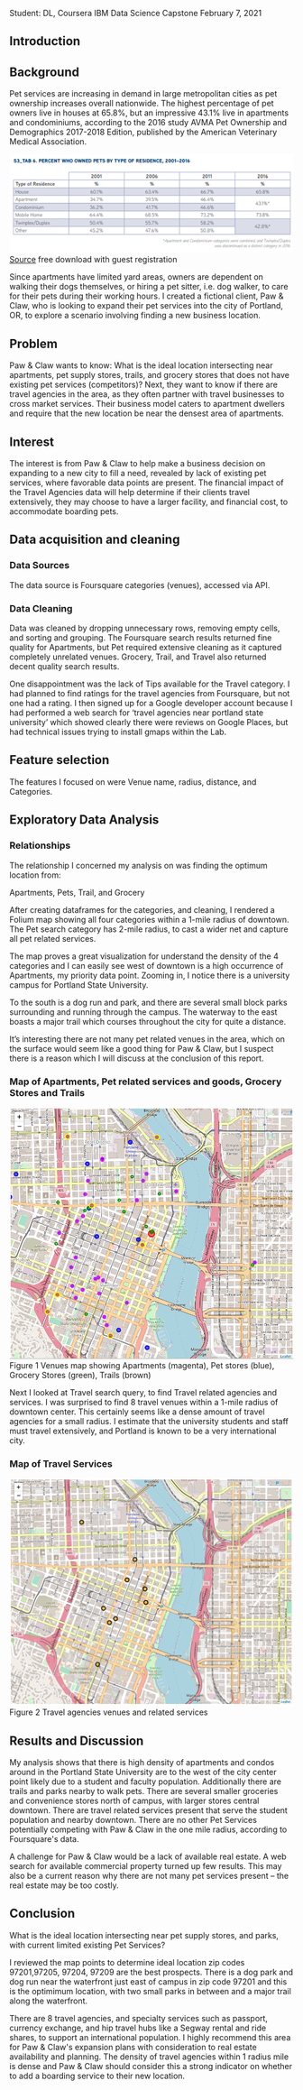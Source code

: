 Student: DL, Coursera
IBM Data Science Capstone
February 7, 2021

## Introduction

## Background
Pet services are increasing in demand in large metropolitan cities as pet ownership increases overall nationwide.  The highest percentage of pet owners live in houses at 65.8%, but an impressive 43.1% live in apartments and condominiums, according to the 2016 study AVMA Pet Ownership and Demographics 2017-2018 Edition, published by the American Veterinary Medical Association.

![Image](https://github.com/AlienAsUsual/alienasusual.github.io/blob/master/_posts/pets-residence.png?raw=true)
[Source](https://www.avma.org/) free download with guest registration

Since apartments have limited yard areas, owners are dependent on walking their dogs themselves, or hiring a pet sitter, i.e. dog walker, to care for their pets during their working hours.  I created a fictional client, Paw & Claw, who is looking to expand their pet services into the city of Portland, OR, to explore a scenario involving finding a new business location.

## Problem

Paw & Claw wants to know: What is the ideal location intersecting near apartments, pet supply stores, trails, and grocery stores that does not have existing pet services (competitors)?  Next, they want to know if there are travel agencies in the area, as they often partner with travel businesses to cross market services.  Their business model caters to apartment dwellers and require that the new location be near the densest area of apartments.

## Interest

The interest is from Paw & Claw to help make a business decision on expanding to a new city to fill a need, revealed by lack of existing pet services, where favorable data points are present.  The financial impact of the Travel Agencies data will help determine if their clients travel extensively, they may choose to have a larger facility, and financial cost, to accommodate boarding pets.

## Data acquisition and cleaning

### Data Sources
The data source is Foursquare categories (venues), accessed via API.

### Data Cleaning
Data was cleaned by dropping unnecessary rows, removing empty cells, and sorting and grouping.  The Foursquare search results returned fine quality for Apartments, but Pet required extensive cleaning as it captured completely unrelated venues.  Grocery, Trail, and Travel also returned decent quality search results.  

One disappointment was the lack of Tips available for the Travel category.  I had planned to find ratings for the travel agencies from Foursquare, but not one had a rating.  I then signed up for a Google developer account because I had performed a web search for ‘travel agencies near portland state university’ which showed clearly there were reviews on Google Places, but had technical issues trying to install gmaps within the Lab.

## Feature selection
The features I focused on were Venue name, radius, distance, and Categories.

## Exploratory Data Analysis

### Relationships

The relationship I concerned my analysis on was finding the optimum location from: 

Apartments, Pets, Trail, and Grocery

After creating dataframes for the categories, and cleaning, I rendered a Folium map showing all four categories within a 1-mile radius of downtown.  The Pet search category has 2-mile radius, to cast a wider net and capture all pet related services.

The map proves a great visualization for understand the density of the 4 categories and I can easily see west of downtown is a high occurrence of Apartments, my priority data point.  Zooming in, I notice there is a university campus for Portland State University.  

To the south is a dog run and park, and there are several small block parks surrounding and running through the campus.  The waterway to the east boasts a major trail which courses throughout the city for quite a distance.

It’s interesting there are not many pet related venues in the area, which on the surface would seem like a good thing for Paw & Claw, but I suspect there is a reason which I will discuss at the conclusion of this report.

### Map of Apartments, Pet related services and goods, Grocery Stores and Trails

![Image](https://github.com/AlienAsUsual/alienasusual.github.io/blob/master/_posts/map1.PNG?raw=true)
Figure 1 Venues map showing Apartments (magenta), Pet stores (blue), Grocery Stores (green), Trails (brown)

Next I looked at Travel search query, to find Travel related agencies and services.  I was surprised to find 8 travel venues within a 1-mile radius of downtown center.  This certainly seems like a dense amount of travel agencies for a small radius.  I estimate that the university students and staff must travel extensively, and Portland is known to be a very international city.

### Map of Travel Services

![Image](https://github.com/AlienAsUsual/alienasusual.github.io/blob/master/_posts/map2.PNG?raw=true)
Figure 2 Travel agencies venues and related services

## Results and Discussion

My analysis shows that there is high density of apartments and condos around in the Portland State University are to the west of the city center point likely due to a student and faculty population. Additionally there are trails and parks nearby to walk pets. There are several smaller groceries and convenience stores north of campus, with larger stores central downtown. There are travel related services present that serve the student population and nearby downtown. There are no other Pet Services potentially competing with Paw & Claw in the one mile radius, according to Foursquare's data.

A challenge for Paw & Claw would be a lack of available real estate. A web search for available commercial property turned up few results.  This may also be a current reason why there are not many pet services present – the real estate may be too costly.

## Conclusion

What is the ideal location intersecting near pet supply stores, and parks, with current limited existing Pet Services?

I reviewed the map points to determine ideal location zip codes 97201,97205, 97204, 97209 are the best prospects. There is a dog park and dog run near the waterfront just east of campus in zip code 97201 and this is the optimimum location, with two small parks in between and a major trail along the waterfront.

There are 8 travel agencies, and specialty services such as passport, currency exchange, and hip travel hubs like a Segway rental and ride shares, to support an international population. I highly recommend this area for Paw & Claw's expansion plans with consideration to real estate availability and planning. The density of travel agencies within 1 radius mile is dense and Paw & Claw should consider this a strong indicator on whether to add a boarding service to their new location.


